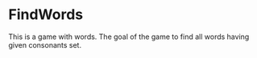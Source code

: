 # FindWords
This is a game with words. The goal of the game to find all words having given consonants set.
